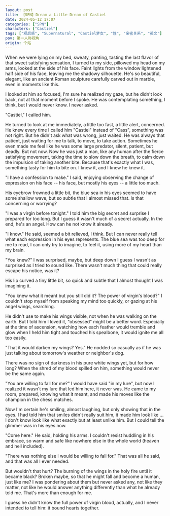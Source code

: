 ```yaml
---
layout: post
title: 【SPN】Dream a Little Dream of Castiel
date: 2024-05-12 17:07
categories: ["SPN"]
characters: ["Castiel"]
tags: ["观后感", "Supernatural", "Castiel梦女", "性", "亲密关系", "英文"]
pov: 第一人称视角
origin: 个站
---
```


When we were lying on my bed, sweaty, panting, tasting the last flavor of that sweet satisfying sensation, I turned to my side, pillowed my head on my arms, looked at the side of his face. Faint lights from the window lightened half side of his face, leaving me the shadowy silhouette. He's so beautiful, elegant, like an ancient Roman sculpture carefully carved out in marble, even in moments like this.

I looked at him so focused, I'm sure he realized my gaze, but he didn't look back, not at that moment before I spoke. He was contemplating something, I think, but I would never know. I never asked.

"Castiel," I called him.

He turned to look at me immediately, a little too fast, a little alert, concerned. He knew every time I called him "Castiel" instead of "Cass", something was not right. But he didn't ask what was wrong, just waited. He was always that patient, just waiting for me to talk, to move, to take action. Sometimes he even made me feel like he was some large predator, silent, patient, but deadly. But not now. Now he was just a man, like any human after the fierce satisfying movement, taking the time to slow down the breath, to calm down the impulsion of taking another bite. Because that's exactly what I was, something tasty for him to bite on. I knew it, and I knew he knew it.

"I have a confession to make." I said, enjoying observing the change of expression on his face -- his face, but mostly his eyes -- a little too much.

His eyebrow frowned a little bit, the blue sea in his eyes seemed to have some shallow wave, but so subtle that I almost missed that. Is that concerning or worrying?

"I was a virgin before tonight." I told him the big secret and surprise I prepared for too long. But I guess it wasn't much of a secret actually. In the end, he's an angel. How can he not know it already.

"I know." He said, seemed a bit relieved, I think. But I can never really tell what each expression in his eyes represents. The blue sea was too deep for me to read, I can only try to imagine, to feel it, using more of my heart than my brain.

"You knew?" I was surprised, maybe, but deep down I guess I wasn't as surprised as I tried to sound like. There wasn't much thing that could really escape his notice, was it?

His lip curved a tiny little bit, so quick and subtle that I almost thought I was imagining it.

"You knew what it meant but you still did it? The power of virgin's blood?" I couldn't stop myself from speaking my mind too quickly, or gazing at his angel wings, searching.

He didn't use to make his wings visible, not when he was walking on the earth. But I told him I loved it, "obsessed" might be a better word. Especially at the time of ascension, watching how each feather would tremble and glow when I held him tight and touched his spealbone, it would ignite me all too easily.

"That it would darken my wings? Yes." He nodded so casually as if he was just talking about tomorrow's weather or neighbor's dog.

There was no sign of darkness in his pure white wings yet, but for how long? When the shred of my blood spilled on him, something would never be the same again.

"You are willing to fall for me?" I would have said "in my lure", but now I realized it wasn't my lure that led him here, it never was. He came to my room, prepared, knowing what it meant, and made his moves like the champion in the chess matches.

Now I'm certain he's smiling, almost laughing, but only showing that in the eyes. I had told him that smiles didn't really suit him, it made him look like ... I don't know look like what exactly but at least unlike him. But I could tell the glimmer was in his eyes now.

"Come here." He said, holding his arms. I couldn't resist huddling in his embrace, so warm and safe like nowhere else in the whole world (heaven and hell included).

"There was nothing else I would be willing to fall for." That was all he said, and that was all I ever needed.

But wouldn't that hurt? The burning of the wings in the holy fire until it became black? Broken maybe, so that he might fall and become a human, just like me? I was pondering about them but never asked any, not like they matter, not like he would answer anything differently than what he already told me. That's more than enough for me.

I guess he didn't know the full power of virgin blood, actually, and I never intended to tell him: it bound hearts together.
